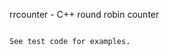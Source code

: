rrcounter - C++ round robin counter
~~~~~~~~~~~~~~~~~~~~~~~~~~~~~~~~~~~

See test code for examples.
